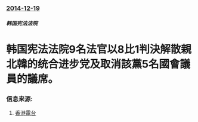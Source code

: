 ### [2014-12-19](/zh/news/2014/12/19/index.md)

##### 韩国宪法法院
# 韩国宪法法院9名法官以8比1判決解散親北韓的统合进步党及取消該黨5名國會議員的議席。 




### 信息来源:

1. [香港電台](http://rthk.hk/rthk/news/expressnews/20141219/news_20141219_55_1062783.htm)
